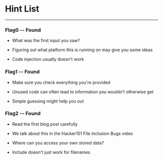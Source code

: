 # Hint List

---

### Flag0 -- Found

- What was the first input you saw?

- Figuring out what platform this is running on may give you some ideas

- Code injection usually doesn't work


### Flag1 -- Found

- Make sure you check everything you're provided

- Unused code can often lead to information you wouldn't otherwise get

- Simple guessing might help you out

### Flag2 -- Found

- Read the first blog post carefully

- We talk about this in the Hacker101 File Inclusion Bugs video

- Where can you access your own stored data?

- Include doesn't just work for filenames

